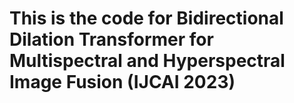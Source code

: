 # This is the code for Bidirectional Dilation Transformer for Multispectral and Hyperspectral Image Fusion (IJCAI 2023)
 
